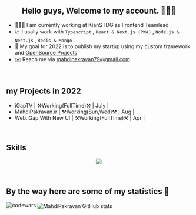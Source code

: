 <h2 align='center'>Hello guys, Welcome to my account. 👨🏻‍💻 </h2>

- 🙋🏻‍♂️ I am currently working at KianSTDG as Frontend Teamlead
- 📈 I usally work with `Typescript` , `React & Next.js (PWA)` , `Node.js & Nest.js` , `Redis & Mongo`
- 🔭 My goal for 2022 is to publish my startup using my custom framework and <u>OpenSource Projects</u>
- ✉️ Reach me via [mahdipakravan79@gmail.com](mailto:mahdipakravan79@gmail.com)

<br/>
<h2>my Projects in 2022</h2>

- iGapTV                  | ⚒️Working(FullTime)⚒️ | July         |
- MahdiPakravan.ir        | ⚒️Working(Sun,Wed)⚒️  | Aug          |
- Web.iGap With New UI    | ⚒️Working(FullTime)⚒️ | Apr          |

<br/>
<h2>Skills</h2>

<p align="center">
  <a href="https://skillicons.dev">
    <img src="https://skillicons.dev/icons?i=git,react,redux,nextjs,html,css,js,ts,tailwind" />
  </a>
</p>

<br/>
<h2> By the way here are some of my statistics 🚀 </h2>
<p align="left">
  <img src="https://www.codewars.com/users/mahdipakravan/badges/large" alt="codewars"/>
  <img align='center' alt="MahdiPakravan GitHub stats" src='https://github-readme-stats.vercel.app/api?username=engpakravan&count_private=true&show-  icons=true&theme=tokyonight' /> 
</p>
